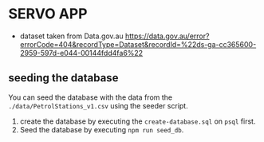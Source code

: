 # SERVO APP

- dataset taken from Data.gov.au https://data.gov.au/error?errorCode=404&recordType=Dataset&recordId=%22ds-ga-cc365600-2959-597d-e044-00144fdd4fa6%22

## seeding the database

You can seed the database with the data from the `./data/PetrolStations_v1.csv` using the seeder script.

1. create the database by executing the `create-database.sql` on `psql` first.
2. Seed the database by executing `npm run seed_db`.


